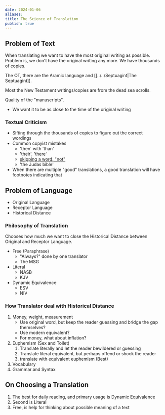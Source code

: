 ```yaml
---
date: 2024-01-06
aliases: 
title: The Science of Translation
publish: true
---
```


## Problem of Text
When translating we want to have the most original writing as possible. Problem is, we don't have the original writing any more. We have thousands of copies.

The OT, there are the Aramic language and [[../../Septuagint|The Septuagint]].

Most the New Testament writings/copies are from the dead sea scrolls.

Quality of the "manuscripts".
- We want it to be as close to the time of the original writing

### Textual Criticism
- Sifting through the thousands of copies to figure out the correct wordings
- Common copyist mistakes
	- 'then' with 'than'
	- 'their', 'there'
	- [skipping a word, "not"](https://en.wikipedia.org/wiki/Wicked_Bible)
	- 'the Judas bible'
- When there are multiple "good" translations, a good translation will have footnotes indicating that

## Problem of Language
- Original Language
- Receptor Language
- Historical Distance

### Philosophy of Translation
Chooses how much we want to close the Historical Distance between Original and Receptor Language.
- Free (Paraphrase)
	- "Always?" done by one translator
	- The MSG
- Literal
	- NASB
	- KJV
- Dynamic Equivalence
	- ESV
	- NIV

### How Translator deal with Historical Distance
1. Money, weight, measurement
	- Use original word, but keep the reader guessing and bridge the gap themselves?
	- Use modern equivalent?
	- For money, what about inflation?
2. Euphemism (Sex and Toilet)
	1. Translate literally and let the reader bewildered or guessing
	2. Translate literal equivalent, but perhaps offend or shock the reader
	3. translate with equivalent euphemism (Best)
3. Vocabulary
4. Grammar and Syntax

## On Choosing a Translation
1. The best for daily reading, and primary usage is Dynamic Equivalence
2. Second is Literal
3. Free, is help for thinking about possible meaning of a text

